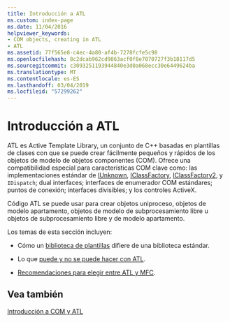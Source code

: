 ```yaml
---
title: Introducción a ATL
ms.custom: index-page
ms.date: 11/04/2016
helpviewer_keywords:
- COM objects, creating in ATL
- ATL
ms.assetid: 77f565e8-c4ec-4a80-af4b-7278fcfe5c98
ms.openlocfilehash: 8c2dcab962cd9863acf0f8e7070727f3b18117d5
ms.sourcegitcommit: c3093251193944840e3d0a068ecc30e6449624ba
ms.translationtype: MT
ms.contentlocale: es-ES
ms.lasthandoff: 03/04/2019
ms.locfileid: "57299262"
---
```

# <a name="introduction-to-atl"></a>Introducción a ATL

ATL es Active Template Library, un conjunto de C++ basadas en plantillas de clases con que se puede crear fácilmente pequeños y rápidos de los objetos de modelo de objetos componentes (COM). Ofrece una compatibilidad especial para características COM clave como: las implementaciones estándar de [IUnknown](/windows/desktop/api/unknwn/nn-unknwn-iunknown), [IClassFactory](/windows/desktop/api/unknwnbase/nn-unknwnbase-iclassfactory), [IClassFactory2](/windows/desktop/api/ocidl/nn-ocidl-iclassfactory2), y `IDispatch`; dual interfaces; interfaces de enumerador COM estándares; puntos de conexión; interfaces divisibles; y los controles ActiveX.

Código ATL se puede usar para crear objetos uniproceso, objetos de modelo apartamento, objetos de modelo de subprocesamiento libre u objetos de subprocesamiento libre y de modelo apartamento.

Los temas de esta sección incluyen:

- Cómo un [biblioteca de plantillas](../atl/using-a-template-library.md) difiere de una biblioteca estándar.

- Lo que [puede y no se puede hacer con ATL](../atl/scope-of-atl.md).

- [Recomendaciones para elegir entre ATL y MFC](../atl/recommendations-for-choosing-between-atl-and-mfc.md).

## <a name="see-also"></a>Vea también

[Introducción a COM y ATL](../atl/introduction-to-com-and-atl.md)
